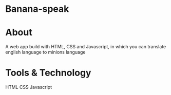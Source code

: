 # Banana-speak

# About

 A web app build with HTML, CSS and Javascript, in which you can translate english language to minions language

# Tools & Technology

HTML
CSS
Javascript


